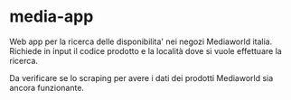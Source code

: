 # media-app
Web app per la ricerca delle disponibilita' nei negozi Mediaworld italia.
Richiede in input il codice prodotto e la località dove si vuole effettuare la ricerca.

Da verificare se lo scraping per avere i dati dei prodotti Mediaworld sia ancora funzionante.

